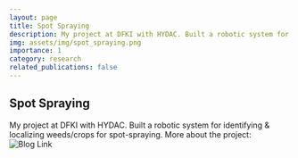 ```yaml
---
layout: page
title: Spot Spraying
description: My project at DFKI with HYDAC. Built a robotic system for identifying & localizing weeds/crops for spot-spraying.
img: assets/img/spot_spraying.png
importance: 1
category: research
related_publications: false
---
```


## Spot Spraying

My project at DFKI with HYDAC. Built a robotic system for identifying & localizing weeds/crops for spot-spraying. More about the project: ![Blog Link](https://rish-av.github.io/blog/2024/spotspraying/)
